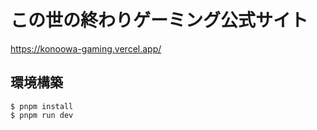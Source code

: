 # この世の終わりゲーミング公式サイト

https://konoowa-gaming.vercel.app/

## 環境構築

```
$ pnpm install
$ pnpm run dev
```